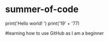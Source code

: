 # summer-of-code
print('Hello world! ')
print('19' + '77)

#learning how to use GitHub as I am a beginner
